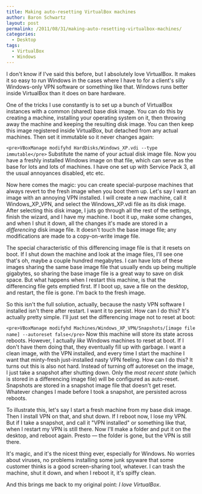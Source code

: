 ```yaml
---
title: Making auto-resetting VirtualBox machines
author: Baron Schwartz
layout: post
permalink: /2011/08/31/making-auto-resetting-virtualbox-machines/
categories:
  - Desktop
tags:
  - VirtualBox
  - Windows
---
```

I don't know if I've said this before, but I absolutely love VirtualBox. It makes it so easy to run Windows in the cases where I have to for a client's silly Windows-only VPN software or something like that. Windows runs better inside VirtualBox than it does on bare hardware.

One of the tricks I use constantly is to set up a bunch of VirtualBox instances with a common (shared) base disk image. You can do this by creating a machine, installing your operating system on it, then throwing away the machine and keeping the resulting disk image. You can then keep this image registered inside VirtualBox, but detached from any actual machines. Then set it immutable so it never changes again:

`<pre>VBoxManage modifyhd HardDisks/Windows_XP.vdi --type immutable</pre>` 
Substitute the name of your actual disk image file. Now you have a freshly installed Windows image on that file, which can serve as the base for lots and lots of machines. I have one set up with Service Pack 3, all the usual annoyances disabled, etc etc.

Now here comes the magic: you can create special-purpose machines that always revert to the fresh image when you boot them up. Let's say I want an image with an annoying VPN installed. I will create a new machine, call it Windows\_XP\_VPN, and select the Windows_XP.vdi file as its disk image. After selecting this disk image, I juts go through all the rest of the settings, finish the wizard, and I have my machine. I boot it up, make some changes, and when I shut it down, all the changes it's made are stored in a *differencing* disk image file. It doesn't touch the base image file; any modifications are made to a copy-on-write image file.

The special characteristic of this differencing image file is that it resets on boot. If I shut down the machine and look at the image files, I'll see one that's oh, maybe a couple hundred megabytes. I can have lots of these images sharing the same base image file that usually ends up being multiple gigabytes, so sharing the base image file is a great way to save on disk space. But what happens when I restart this machine, is that the differencing file gets emptied first. If I boot up, save a file on the desktop, and restart, the file is gone. I'm back to the fresh image.

So this isn't the full solution, actually, because the nasty VPN software I installed isn't there after restart. I want it to persist. How can I do this? It's actually pretty simple. I'll just set the differencing image not to reset at boot:

`<pre>VBoxManage modifyhd Machines/Windows_XP_VPN/Snapshots/[image file name] --autoreset false</pre>` 
Now this machine will store its state across reboots. However, I actually *like* Windows machines to reset at boot. If I don't have them doing that, they eventually fill up with garbage. I want a clean image, with the VPN installed, and every time I start the machine I want that minty-fresh just-installed nasty VPN feeling. How can I do this? It turns out this is also not hard. Instead of turning off autoreset on the image, I just take a snapshot after shutting down. Only the *most recent state* (which is stored in a differencing image file) will be configured as auto-reset. Snapshots are stored in a snapshot image file that doesn't get reset. Whatever changes I made before I took a snapshot, are persisted across reboots.

To illustrate this, let's say I start a fresh machine from my base disk image. Then I install VPN on that, and shut down. If I reboot now, I lose my VPN. But if I take a snapshot, and call it "VPN installed" or something like that, when I restart my VPN is still there. Now I'll make a folder and put it on the desktop, and reboot again. Presto &#8212; the folder is gone, but the VPN is still there.

It's magic, and it's the nicest thing ever, especially for Windows. No worries about viruses, no problems installing some junk spyware that some customer thinks is a good screen-sharing tool, whatever. I can trash the machine, shut it down, and when I reboot it, it's spiffy clean.

And this brings me back to my original point: *I love VirtualBox*.
